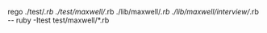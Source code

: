 rego ./test/_.rb ./test/maxwell/_.rb ./lib/maxwell/_.rb ./lib/maxwell/interview/_.rb -- ruby -Itest test/maxwell/\*.rb
